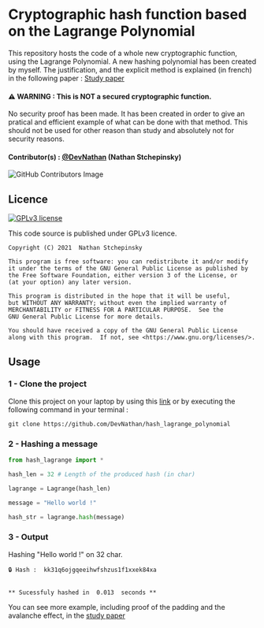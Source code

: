 # Cryptographic hash function based on the Lagrange Polynomial
This repository hosts the code of a whole new cryptographic function, using the Lagrange Polynomial. A new hashing polynomial has been created by myself. The justification, and the explicit method is explained (in french) in the following paper : [Study paper](https://devnathan.github.io/source/TIPE.pdf)

#### ⚠️ WARNING : This is NOT a secured cryptographic function. 
No security proof has been made. It has been created in order to give an pratical and efficient example of what can be done with that method. This should not be used for other reason than study and absolutely not for security reasons.


#### Contributor(s) : [@DevNathan](https://github.com/DevNathan) (Nathan Stchepinsky)
![GitHub Contributors Image](https://contrib.rocks/image?repo=devnathan/RhoPollard)

## Licence

[![GPLv3 license](https://img.shields.io/badge/License-GPLv3-blue.svg)](http://perso.crans.org/besson/LICENSE.html)

This code source is published under GPLv3 licence.

    Copyright (C) 2021  Nathan Stchepinsky

    This program is free software: you can redistribute it and/or modify
    it under the terms of the GNU General Public License as published by
    the Free Software Foundation, either version 3 of the License, or
    (at your option) any later version.

    This program is distributed in the hope that it will be useful,
    but WITHOUT ANY WARRANTY; without even the implied warranty of
    MERCHANTABILITY or FITNESS FOR A PARTICULAR PURPOSE.  See the
    GNU General Public License for more details.

    You should have received a copy of the GNU General Public License
    along with this program.  If not, see <https://www.gnu.org/licenses/>.

## Usage
### 1 - Clone the project
Clone this project on your laptop by using this [link](https://github.com/DevNathan/hash_lagrange_polynomial/archive/refs/heads/main.zip) or by executing the following command in your terminal :
```
git clone https://github.com/DevNathan/hash_lagrange_polynomial
```
### 2 - Hashing a message

```python
from hash_lagrange import *

hash_len = 32 # Length of the produced hash (in char)

lagrange = Lagrange(hash_len)

message = "Hello world !"

hash_str = lagrange.hash(message)
```

### 3 - Output 
Hashing "Hello world !" on 32 char.
```
🔒 Hash :  kk31q6ojgqeeihwfshzus1f1xxek84xa


** Sucessfuly hashed in  0.013  seconds **
```
You can see more example, including proof of the padding and the avalanche effect, in the [study paper]((https://devnathan.github.io/source/TIPE.pdf)
)
